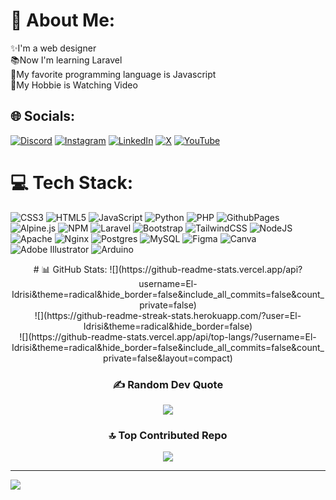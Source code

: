 # 💫 About Me:
✨I'm a web designer<br>📚Now I'm learning Laravel<br>📕My favorite programming language is Javascript<br>💖My Hobbie is Watching Video


## 🌐 Socials:
[![Discord](https://img.shields.io/badge/Discord-%237289DA.svg?logo=discord&logoColor=white)](https://discord.gg/https://discord.com/users/746685921226784901) [![Instagram](https://img.shields.io/badge/Instagram-%23E4405F.svg?logo=Instagram&logoColor=white)](https://instagram.com/muhammadelidrisi) [![LinkedIn](https://img.shields.io/badge/LinkedIn-%230077B5.svg?logo=linkedin&logoColor=white)](https://linkedin.com/in/muhammad-el-idrisi-4a7383239) [![X](https://img.shields.io/badge/X-black.svg?logo=X&logoColor=white)](https://x.com/Ridisi_) [![YouTube](https://img.shields.io/badge/YouTube-%23FF0000.svg?logo=YouTube&logoColor=white)](https://youtube.com/@UCkJRdEJ57GxshG3Rirq_NDA) 

# 💻 Tech Stack:
![CSS3](https://img.shields.io/badge/css3-%231572B6.svg?style=for-the-badge&logo=css3&logoColor=white) ![HTML5](https://img.shields.io/badge/html5-%23E34F26.svg?style=for-the-badge&logo=html5&logoColor=white) ![JavaScript](https://img.shields.io/badge/javascript-%23323330.svg?style=for-the-badge&logo=javascript&logoColor=%23F7DF1E) ![Python](https://img.shields.io/badge/python-3670A0?style=for-the-badge&logo=python&logoColor=ffdd54) ![PHP](https://img.shields.io/badge/php-%23777BB4.svg?style=for-the-badge&logo=php&logoColor=white) ![GithubPages](https://img.shields.io/badge/github%20pages-121013?style=for-the-badge&logo=github&logoColor=white) ![Alpine.js](https://img.shields.io/badge/alpinejs-white.svg?style=for-the-badge&logo=alpinedotjs&logoColor=%238BC0D0) ![NPM](https://img.shields.io/badge/NPM-%23CB3837.svg?style=for-the-badge&logo=npm&logoColor=white) ![Laravel](https://img.shields.io/badge/laravel-%23FF2D20.svg?style=for-the-badge&logo=laravel&logoColor=white) ![Bootstrap](https://img.shields.io/badge/bootstrap-%238511FA.svg?style=for-the-badge&logo=bootstrap&logoColor=white) ![TailwindCSS](https://img.shields.io/badge/tailwindcss-%2338B2AC.svg?style=for-the-badge&logo=tailwind-css&logoColor=white) ![NodeJS](https://img.shields.io/badge/node.js-6DA55F?style=for-the-badge&logo=node.js&logoColor=white) ![Apache](https://img.shields.io/badge/apache-%23D42029.svg?style=for-the-badge&logo=apache&logoColor=white) ![Nginx](https://img.shields.io/badge/nginx-%23009639.svg?style=for-the-badge&logo=nginx&logoColor=white) ![Postgres](https://img.shields.io/badge/postgres-%23316192.svg?style=for-the-badge&logo=postgresql&logoColor=white) ![MySQL](https://img.shields.io/badge/mysql-4479A1.svg?style=for-the-badge&logo=mysql&logoColor=white) ![Figma](https://img.shields.io/badge/figma-%23F24E1E.svg?style=for-the-badge&logo=figma&logoColor=white) ![Canva](https://img.shields.io/badge/Canva-%2300C4CC.svg?style=for-the-badge&logo=Canva&logoColor=white) ![Adobe Illustrator](https://img.shields.io/badge/adobe%20illustrator-%23FF9A00.svg?style=for-the-badge&logo=adobe%20illustrator&logoColor=white) ![Arduino](https://img.shields.io/badge/-Arduino-00979D?style=for-the-badge&logo=Arduino&logoColor=white)

<div align="center">
# 📊 GitHub Stats:
![](https://github-readme-stats.vercel.app/api?username=El-Idrisi&theme=radical&hide_border=false&include_all_commits=false&count_private=false)<br/>
![](https://github-readme-streak-stats.herokuapp.com/?user=El-Idrisi&theme=radical&hide_border=false)<br/>
![](https://github-readme-stats.vercel.app/api/top-langs/?username=El-Idrisi&theme=radical&hide_border=false&include_all_commits=false&count_private=false&layout=compact)

### ✍️ Random Dev Quote
![](https://quotes-github-readme.vercel.app/api?type=horizontal&theme=radical)

### 🔝 Top Contributed Repo
![](https://github-contributor-stats.vercel.app/api?username=El-Idrisi&limit=5&theme=radical&combine_all_yearly_contributions=true)
</div>

---
[![](https://visitcount.itsvg.in/api?id=El-Idrisi&icon=4&color=6)](https://visitcount.itsvg.in)

<!-- Proudly created with GPRM ( https://gprm.itsvg.in ) -->
